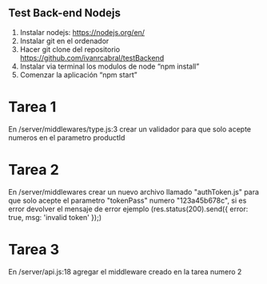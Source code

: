 ## Test Back-end Nodejs

1. Instalar nodejs: https://nodejs.org/en/
2. Instalar git en el ordenador
3. Hacer git clone del repositorio https://github.com/ivanrcabral/testBackend
4. Instalar via terminal los modulos de node “npm install”
5. Comenzar la aplicación “npm start”

# Tarea 1
En /server/middlewares/type.js:3 crear un validador para que solo acepte numeros en el parametro productId

# Tarea 2
En /server/middlewares crear un nuevo archivo llamado "authToken.js" para que solo acepte el parametro "tokenPass" numero "123a45b678c", si es error devolver el mensaje de error ejemplo (res.status(200).send({ error: true, msg: 'invalid token' });)

# Tarea 3
En /server/api.js:18 agregar el middleware creado en la tarea numero 2